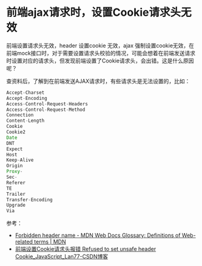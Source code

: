 # 前端ajax请求时，设置Cookie请求头无效

前端设置请求头无效，header 设置cookie 无效，ajax 强制设置cookie无效，在前端mock接口时，对于需要设置请求头校验的情况，可能会想着在前端发送请求时设置对应的请求头，但发现前端设置了Cookie请求头，会出错。这是什么原因呢？

查资料后，了解到在前端发送AJAX请求时，有些请求头是无法设置的，比如：
```js
Accept-Charset
Accept-Encoding
Access-Control-Request-Headers
Access-Control-Request-Method
Connection
Content-Length
Cookie
Cookie2
Date
DNT
Expect
Host
Keep-Alive
Origin
Proxy-
Sec-
Referer
TE
Trailer
Transfer-Encoding
Upgrade
Via
```

参考：
- [Forbidden header name - MDN Web Docs Glossary: Definitions of Web-related terms | MDN](https://developer.mozilla.org/en-US/docs/Glossary/Forbidden_header_name)
- [前端设置Cookie请求头报错 Refused to set unsafe header Cookie_JavaScript_Lan77-CSDN博客](https://blog.csdn.net/qq_33679504/article/details/80736865)